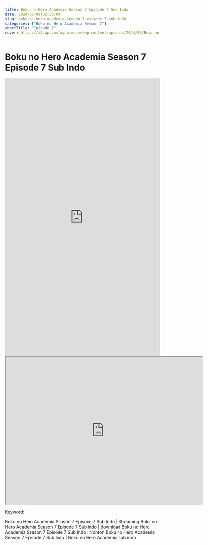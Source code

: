 ```yaml
---
title: Boku no Hero Academia Season 7 Episode 7 Sub Indo
date: 2024-06-09T02:36:09
slug: boku-no-hero-academia-season-7-episode-7-sub-indo
categories: ["Boku no Hero Academia Season 7"]
shortTitle: "Episode 7"
cover: https://i3.wp.com/ayanime.me/wp-content/uploads/2024/05/Boku-no-Hero-Academia-7th-Season-768x1051-1.jpg
---
```


# Boku no Hero Academia Season 7 Episode 7 Sub Indo

<iframe src="https://play.ayanime.me/include/fluidplayer/fluidplayer.php?VideoSrc1=https%3A%2F%2Fdrive.google.com%2Ffile%2Fd%2F1K65O5LKesDIEhxSAlc5LsRXTCGjefgMz%2Fpreview&VideoType1=video%2Fmp4&VideoQuality1=480p&VideoSrc2=https%3A%2F%2Fdrive.google.com%2Ffile%2Fd%2F10_9ZoV673CksGesGbLkyMHuWVW5-7Yuq%2Fpreview&VideoType2=video%2Fmp4&VideoQuality2=720p&VideoSrc3=https%3A%2F%2Fdrive.google.com%2Ffile%2Fd%2F1OydO1txM2QZ4_9DtkrzLOEojgSdn_ryv%2Fpreview&VideoType3=video%2Fmp4&VideoQuality3=1080p&VideoSrc4=&VideoType4=&VideoQuality4=&VideoPoster=&VideoTrack1=&kind1=&srclang1=&label1=&default1=&VideoTrack2=&kind2=&srclang2=&label2=&default2=&player=fluid+player&server=Drive+API&api=&width=100%25&height=900px" frameborder="0" width="100%" height="900px" allowfullscreen="allowfullscreen" scrolling="no"></iframe>
<iframe src="https://drive.google.com/file/d/1OydO1txM2QZ4_9DtkrzLOEojgSdn_ryv/preview" width="640" height="480" allow="accelerometer; autoplay; encrypted-media; gyroscope; fullscreen; picture-in-picture" scrolling="no" seamless="" sandbox="allow-same-origin allow-scripts"></iframe>

Keyword:
<p>Boku no Hero Academia Season 7 Episode 7 Sub Indo | Streaming Boku no Hero Academia Season 7 Episode 7 Sub Indo | download Boku no Hero Academia Season 7 Episode 7 Sub Indo | Nonton Boku no Hero Academia Season 7 Episode 7 Sub Indo | Boku no Hero Academia sub indo</p>

